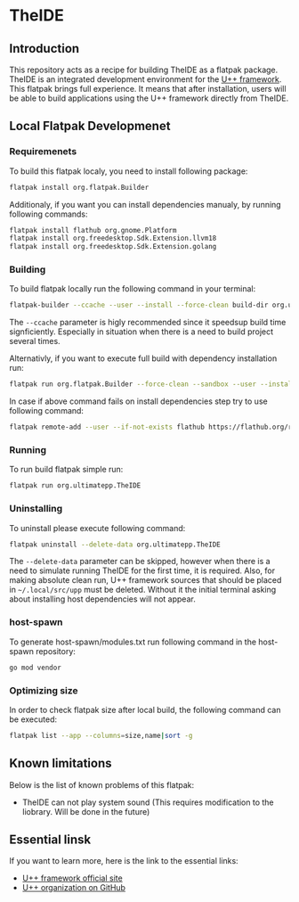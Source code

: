 # TheIDE

## Introduction

This repository acts as a recipe for building TheIDE as a flatpak package. TheIDE is an integrated development environment for the [U++ framework](https://www.ultimatepp.org/). This flatpak brings full experience. It means that after installation, users will be able to build applications using the U++ framework directly from TheIDE.

## Local Flatpak Developmenet

### Requiremenets

To build this flatpak localy, you need to install following package:
```bash
flatpak install org.flatpak.Builder
```

Additionaly, if you want you can install dependencies manualy, by running following commands:
```bash
flatpak install flathub org.gnome.Platform
flatpak install org.freedesktop.Sdk.Extension.llvm18
flatpak install org.freedesktop.Sdk.Extension.golang
```

### Building

To build flatpak locally run the following command in your terminal:
```bash
flatpak-builder --ccache --user --install --force-clean build-dir org.ultimatepp.TheIDE.yml
```

The `--ccache` parameter is higly recommended since it speedsup build time signficiently. Especially in situation when there is a need to build project several times.

Alternativly, if you want to execute full build with dependency installation run:
```bash
flatpak run org.flatpak.Builder --force-clean --sandbox --user --install --install-deps-from=flathub --ccache --mirror-screenshots-url=https://dl.flathub.org/repo/screenshots --repo=repo build-dir org.ultimatepp.TheIDE.yml
```

In case if above command fails on install dependencies step try to use following command:
```bash
flatpak remote-add --user --if-not-exists flathub https://flathub.org/repo/flathub.flatpakrepo
```

### Running

To run build flatpak simple run:
```bash
flatpak run org.ultimatepp.TheIDE
```

### Uninstalling

To uninstall please execute following command:
```bash
flatpak uninstall --delete-data org.ultimatepp.TheIDE
```

The `--delete-data` parameter can be skipped, however when there is a need to simulate running TheIDE for the first time, it is required. Also, for making absolute clean run, U++ framework sources that should be placed in `~/.local/src/upp` must be deleted. Without it the initial terminal asking about installing host dependencies will not appear.

### host-spawn

To generate host-spawn/modules.txt run following command in the host-spawn repository:
```bash
go mod vendor
```

### Optimizing size

In order to check flatpak size after local build, the following command can be executed:
```bash
flatpak list --app --columns=size,name|sort -g
```

## Known limitations

Below is the list of known problems of this flatpak:
- TheIDE can not play system sound (This requires modification to the liobrary. Will be done in the future)

## Essential linsk

If you want to learn more, here is the link to the essential links:
- [U++ framework official site](https://www.ultimatepp.org/)
- [U++ organization on GitHub](https://github.com/ultimatepp)
